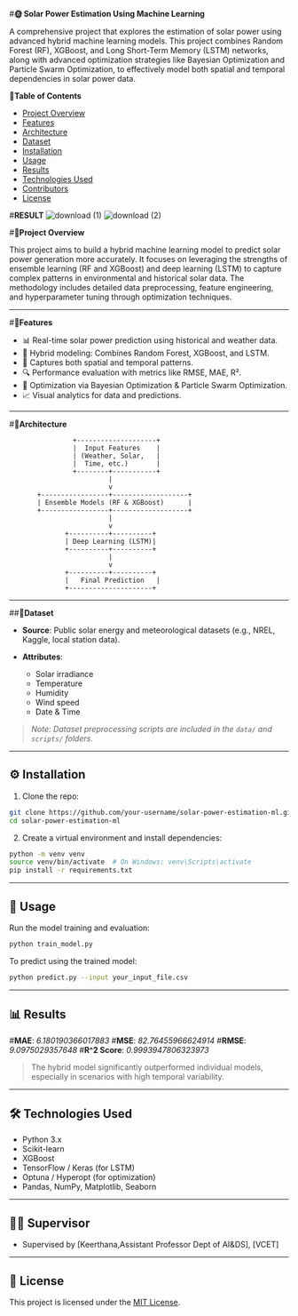 #**🌞 Solar Power Estimation Using Machine Learning**

A comprehensive project that explores the estimation of solar power using advanced hybrid machine learning models. This project combines Random Forest (RF), XGBoost, and Long Short-Term Memory (LSTM) networks, along with advanced optimization strategies like Bayesian Optimization and Particle Swarm Optimization, to effectively model both spatial and temporal dependencies in solar power data.

**📌Table of Contents**

- [Project Overview](#project-overview)
- [Features](#features)
- [Architecture](#architecture)
- [Dataset](#dataset)
- [Installation](#installation)
- [Usage](#usage)
- [Results](#results)
- [Technologies Used](#technologies-used)
- [Contributors](#contributors)
- [License](#license)

#**RESULT**
![download (1)](https://github.com/user-attachments/assets/45f95b09-eb80-41ff-9edb-ca978bde1c58)
![download (2)](https://github.com/user-attachments/assets/bcca03be-6a46-4f77-9324-e385ef181966)



#**📖Project Overview**

This project aims to build a hybrid machine learning model to predict solar power generation more accurately. It focuses on leveraging the strengths of ensemble learning (RF and XGBoost) and deep learning (LSTM) to capture complex patterns in environmental and historical solar data. The methodology includes detailed data preprocessing, feature engineering, and hyperparameter tuning through optimization techniques.

---

#**🚀Features**

- 📊 Real-time solar power prediction using historical and weather data.
- 🤖 Hybrid modeling: Combines Random Forest, XGBoost, and LSTM.
- 🧠 Captures both spatial and temporal patterns.
- 🔍 Performance evaluation with metrics like RMSE, MAE, R².
- 🔧 Optimization via Bayesian Optimization & Particle Swarm Optimization.
- 📈 Visual analytics for data and predictions.

---

#**🧱Architecture**

```text
                +--------------------+
                |  Input Features    |
                | (Weather, Solar,   |
                |  Time, etc.)       |
                +--------+-----------+
                         |
                         v
       +-----------------+-------------------+
       | Ensemble Models (RF & XGBoost)      |
       +-----------------+-------------------+
                         |
                         v
              +----------+----------+
              | Deep Learning (LSTM)|
              +----------+----------+
                         |
                         v
              +----------+----------+
              |   Final Prediction   |
              +---------------------+
````

---

##**📂Dataset**

* **Source**: Public solar energy and meteorological datasets (e.g., NREL, Kaggle, local station data).
* **Attributes**:

  * Solar irradiance
  * Temperature
  * Humidity
  * Wind speed
  * Date & Time

> *Note: Dataset preprocessing scripts are included in the `data/` and `scripts/` folders.*

---

## ⚙️ Installation

1. Clone the repo:

```bash
git clone https://github.com/your-username/solar-power-estimation-ml.git
cd solar-power-estimation-ml
```

2. Create a virtual environment and install dependencies:

```bash
python -m venv venv
source venv/bin/activate  # On Windows: venv\Scripts\activate
pip install -r requirements.txt
```

---

## 🧪 Usage

Run the model training and evaluation:

```bash
python train_model.py
```

To predict using the trained model:

```bash
python predict.py --input your_input_file.csv
```

---

## 📊 Results

#**MAE**: *6.180190366017883*
#**MSE**: *82.76455966624914*
#**RMSE**: *9.0975029357648*
#**R^2 Score**: *0.9993947806323973*
> The hybrid model significantly outperformed individual models, especially in scenarios with high temporal variability.

---

## 🛠 Technologies Used

* Python 3.x
* Scikit-learn
* XGBoost
* TensorFlow / Keras (for LSTM)
* Optuna / Hyperopt (for optimization)
* Pandas, NumPy, Matplotlib, Seaborn

---

## 👨‍💻 Supervisor

* Supervised by \[Keerthana,Assistant Professor Dept of AI&DS], \[VCET]

---

## 📄 License

This project is licensed under the [MIT License](LICENSE).

